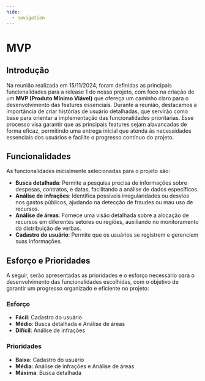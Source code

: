 ```yaml
---
hide:
  - navigation
---
```


# MVP

## Introdução
Na reunião realizada em 15/11/2024, foram definidas as principais funcionalidades para a release 1 do nosso projeto, com foco na criação de um **MVP (Produto Mínimo Viável)** que ofereça um caminho claro para o desenvolvimento das features essenciais. Durante a reunião, destacamos a importância de criar histórias de usuário detalhadas, que servirão como base para orientar a implementação das funcionalidades prioritárias. Esse processo visa garantir que as principais features sejam alavancadas de forma eficaz, permitindo uma entrega inicial que atenda às necessidades essenciais dos usuários e facilite o progresso contínuo do projeto.

## Funcionalidades
As funcionalidades inicialmente selecionadas para o projeto são:

- **Busca detalhada**: Permite a pesquisa precisa de informações sobre despesas, contratos, e datas, facilitando a análise de dados específicos.
- **Análise de infrações**: Identifica possíveis irregularidades ou desvios nos gastos públicos, ajudando na detecção de fraudes ou mau uso de recursos.
- **Análise de áreas**: Fornece uma visão detalhada sobre a alocação de recursos em diferentes setores ou regiões, auxiliando no monitoramento da distribuição de verbas.
- **Cadastro do usuário**: Permite que os usuários se registrem e gerenciem suas informações.

## Esforço e Prioridades
A seguir, serão apresentadas as prioridades e o esforço necessário para o desenvolvimento das funcionalidades escolhidas, com o objetivo de garantir um progresso organizado e eficiente no projeto:

### Esforço
- **Fácil**: Cadastro do usuário
- **Médio**: Busca detalhada e Análise de áreas
- **Difícil**: Análise de infrações
  
### Prioridades
- **Baixa**: Cadastro do usuário
- **Média**: Análise de infrações e Análise de áreas
- **Máxima**: Busca detalhada
